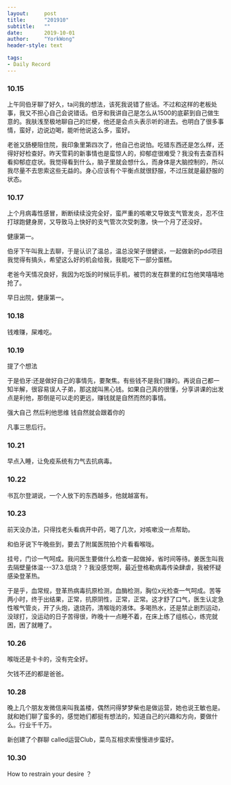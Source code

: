```yaml
---
layout:     post
title:      "201910"
subtitle:   ""
date:       2019-10-01
author:     "YorkWong"
header-style: text

tags:
- Daily Record
---
```

### 10.15

上午同伯牙聊了好久，ta问我的想法，该死我说错了些话。不过和这样的老板处事，我又不担心自己会说错话。伯牙和我讲自己是怎么从1500的底薪到自己做生意的。我肤浅至极地聊自己的烂梗，他还是会点头表示听的进去。也明白了很多事情，蛮好，边说边喝，能听他说这么多，蛮好。

老爸又肠梗阻住院，我印象里第四次了，他自己也说怕。吃错东西还是怎么样，还得好好检查好。昨天雪莉的新事情也是蛮惊人的，抑郁症很难受？我没有去查百科看抑郁症症状。我觉得看到什么，脑子里就会想什么，而身体是大脑控制的，所以我尽量不去思索这些无益的。身心应该有个平衡点就很舒服，不过压就是最舒服的状态。


### 10.17

上个月病毒性感冒，断断续续没完全好，蛮严重的咳嗽又导致支气管发炎，忍不住打球跑健身房，又导致马上快好的支气管次次受刺激，快一个月了还没好。

健康第一。

伯牙下午叫我上去聊，于是认识了温总，温总没架子很健谈，一起做新的pdd项目我觉得有搞头，希望这么好的机会给我，我能吃下一部分蛋糕。

老爸今天情况良好，我因为吃饭的时候玩手机，被罚的发在群里的红包他笑嘻嘻地抢了。

早日出院，健康第一。



### 10.18

钱难赚，屎难吃。



### 10.19

提了个想法

于是伯牙:还是做好自己的事情先，要聚焦。有些钱不是我们赚的。再说自己都一知半解，很容易误人子弟，那这就叫黑心钱。如果自己真的很懂，分享讲课的出发点是利他，那倒是可以走的更远，赚钱就是自然而然的事情。

强大自己  然后利他思维  钱自然就会跟着你的

凡事三思后行。


### 10.21

早点入睡，让免疫系统有力气去抗病毒。



### 10.22

书瓦尔登湖说，一个人放下的东西越多，他就越富有。



### 10.23

前天没办法，只得找老头看病开中药，喝了几次，对咳嗽没一点帮助。

和伯牙说下午晚些到，要去了附属医院拍个片看看喉咙。

挂号，门诊一气呵成。我问医生要做什么检查一起做掉，省时间等待。姜医生叫我去隔壁量体温---37.3.低烧？？我没感觉啊，最近登格勒病毒传染肆虐，我被怀疑感染登革热。

于是乎，血常规，登革热病毒抗原检测，血酶检测，胸位x光检查一气呵成。苦等两小时，终于出结果，正常，抗原阴性，正常，正常。这才舒了口气，医生认定急性喉气管炎，开了头炮，退烧药，清喉咙的液体。多喝热水，还是禁止剧烈运动，没球打，没运动的日子苦得很，昨晚十一点睡不着，在床上练了组核心，练完就困，困了就睡了。



### 10.26

喉咙还是卡卡的，没有完全好。

欠钱不还的都是爸爸。



### 10.28

晚上几个朋友发微信来叫我盖楼，偶然问得梦梦柴也是做运营，她也说王敏也是。就和她们聊了蛮多的，感觉她们都挺有想法的，知道自己的兴趣和方向，要做什么。行业千千万。

新创建了个群聊 called运营Club，菜鸟互相求索慢慢进步蛮好。



### 10.30

How to restrain your desire ？
